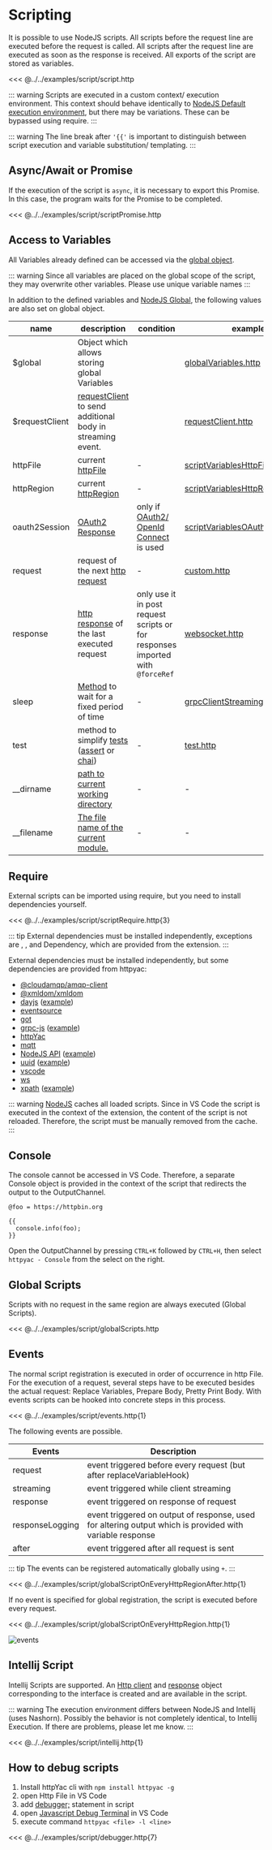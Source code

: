 
# Scripting

It is possible to use NodeJS scripts. All scripts before the request line are executed before the request is called. All scripts after the request line are executed as soon as the response is received. All exports of the script are stored as variables.


<<< @../../examples/script/script.http

::: warning
Scripts are executed in a custom context/ execution environment. This context should behave identically to [NodeJS Default execution environment](https://nodejs.org/api/vm.html#what-does-it-mean-to-contextify-an-object), but there may be variations. These can be bypassed using require.
:::


::: warning
The line break after <code v-pre>'{{'</code> is important to distinguish between script execution and variable substitution/ templating. 
:::

## Async/Await or Promise

If the execution of the script is `async`, it is necessary to export this Promise. In this case, the program waits for the Promise to be completed.

<<< @../../examples/script/scriptPromise.http


## Access to Variables

All Variables already defined can be accessed via the [global object](https://nodejs.org/api/globals.html).

::: warning
Since all variables are placed on the global scope of the script, they may overwrite other variables. Please use unique variable names
:::

In addition to the defined variables and [NodeJS Global](https://nodejs.org/api/globals.html), the following values are also set on global object.

| name | description | condition | example |
| - | - | - | - |
| $global | Object which allows storing global Variables | | [globalVariables.http](https://github.com/httpyac/httpyac.github.io/tree/main/examples/variables/globalVariables.http) |
| $requestClient | [requestClient](https://github.com/AnWeber/httpyac/blob/main/src/models/requestClient.ts) to send additional body in streaming event.  | | [requestClient.http](https://github.com/httpyac/httpyac.github.io/tree/main/examples/request/requestclient.http) |
| httpFile | current [httpFile](https://github.com/AnWeber/httpyac/blob/main/src/models/httpFile.ts) | - | [scriptVariablesHttpFile.http](https://github.com/httpyac/httpyac.github.io/tree/main/examples/script/scriptVariablesHttpFile.http) |
| httpRegion | current [httpRegion](https://github.com/AnWeber/httpyac/blob/main/src/models/httpRegion.ts) | - | [scriptVariablesHttpRegion.http](https://github.com/httpyac/httpyac.github.io/tree/main/examples/script/scriptVariablesHttpRegion.http) | 
| oauth2Session | [OAuth2 Response](https://github.com/AnWeber/httpyac/blob/main/src/models/openIdInformation.ts#L29-L37) |only if [OAuth2/ OpenId Connect](/guide/variables.html#oauth2-openid-connect) is used | [scriptVariablesOAuthSession.http](https://github.com/httpyac/httpyac.github.io/tree/main/examples/script/scriptVariablesOAuthSession.http) |
| request | request of the next [http request](https://github.com/AnWeber/httpyac/blob/main/src/models/httpRequest.ts) | - | [custom.http](https://github.com/httpyac/httpyac.github.io/tree/main/examples/variables/custom.http) |
| response | [http response](https://github.com/AnWeber/httpyac/blob/main/src/models/httpResponse.ts) of the last executed request | only use it in post request scripts or for responses imported with `@forceRef` | [websocket.http](https://github.com/httpyac/httpyac.github.io/tree/main/examples/script/assert.http) |
| sleep | [Method](https://github.com/AnWeber/httpyac/blob/main/src/utils/promiseUtils.ts#L7) to wait for a fixed period of time | - | [grpcClientStreaming.http](https://github.com/httpyac/httpyac.github.io/tree/main/examples/request/grpc/grpcClientStreaming.http) |
| test | method to simplify [tests](https://github.com/AnWeber/httpyac/blob/main/src/models/testFunction.ts#L6-L14) ([assert](https://github.com/httpyac/httpyac.github.io/tree/main/examples/project/tests/assert.http) or [chai](https://github.com/httpyac/httpyac.github.io/tree/main/examples/project/tests/chai.http)) | - | [test.http](https://github.com/httpyac/httpyac.github.io/tree/main/examples/script/test.http) |
| __dirname | [path to current working directory](https://nodejs.org/api/modules.html#__dirname) | - | - |
| __filename | [The file name of the current module.](https://nodejs.org/api/modules.html#__filename) | - | - |

## Require

External scripts can be imported using require, but you need to install dependencies yourself.

<<< @../../examples/script/scriptRequire.http{3}


::: tip
External dependencies must be installed independently, exceptions are , ,  and  Dependency, which are provided from the extension.
:::

External dependencies must be installed independently, but some dependencies are provided from httpyac:
- [@cloudamqp/amqp-client](https://www.npmjs.com/package/@cloudamqp/amqp-client)
- [@xmldom/xmldom](https://www.npmjs.com/package/@xmldom/xmldom)
- [dayjs](https://www.npmjs.com/package/dayjs) ([example](https://github.com/httpyac/httpyac.github.io/tree/main/examples/script/dayjs.http))
- [eventsource](https://www.npmjs.com/package/eventsource)
- [got](https://www.npmjs.com/package/got)
- [grpc-js](https://www.npmjs.com/package/@grpc/grpc-js) ([example](https://github.com/httpyac/httpyac.github.io/tree/main/examples/request/grpc/grpc.http))
- [httpYac](https://www.npmjs.com/package/httpyac)
- [mqtt](https://www.npmjs.com/package/mqtt)
- [NodeJS API](https://nodejs.org/docs/latest/api/) ([example](https://github.com/httpyac/httpyac.github.io/tree/main/examples/script/assert.http))
- [uuid](https://www.npmjs.com/package/uuid) ([example](https://github.com/httpyac/httpyac.github.io/tree/main/examples/script/uuid.http))
- [vscode](https://www.npmjs.com/package/@types/vscode)
- [ws](https://www.npmjs.com/package/ws)
- [xpath](https://www.npmjs.com/package/xpath) ([example](https://github.com/httpyac/httpyac.github.io/tree/main/examples/script/xpath.http))


::: warning
[NodeJS](https://nodejs.org/api/modules.html#modules_require_cache) caches all loaded scripts. Since in VS Code the script is executed in the context of the extension, the content of the script is not reloaded. Therefore, the script must be manually removed from the cache.
:::

## Console

The console cannot be accessed in VS Code. Therefore, a separate Console object is provided in the context of the script that redirects the output to the OutputChannel.

```http
@foo = https://httpbin.org

{{
  console.info(foo);
}}
```

Open the OutputChannel by pressing `CTRL+K` followed by `CTRL+H`, then select `httpyac - Console` from the select on the right.

## Global Scripts

Scripts with no request in the same region are always executed (Global Scripts).

<<< @../../examples/script/globalScripts.http

## Events

The normal script registration is executed in order of occurrence in http File. For the execution of a request, several steps have to be executed besides the actual request: Replace Variables, Prepare Body, Pretty Print Body. With events scripts can be hooked into concrete steps in this process. 

<<< @../../examples/script/events.http{1}

The following events are possible.

| Events | Description |
| - | - |
| request | event triggered before every request (but after replaceVariableHook) |
| streaming | event triggered while client streaming |
| response | event triggered on response of request |
| responseLogging | event triggered on output of response, used for altering output which is provided with variable response |
| after | event triggered after all request is sent |


::: tip
The events can be registered automatically globally using `+`.
:::

<<< @../../examples/script/globalScriptOnEveryHttpRegionAfter.http{1}

If no event is specified for global registration, the script is executed before every request.

<<< @../../examples/script/globalScriptOnEveryHttpRegion.http{1}

![events](./scripting.svg)

## Intellij Script

Intellij Scripts are supported. An [Http client](https://www.jetbrains.com/help/idea/http-client-reference.html) and [response](https://www.jetbrains.com/help/idea/http-response-reference.html) object corresponding to the interface is created and are available in the script.

::: warning
The execution environment differs between NodeJS and Intellij (uses Nashorn). Possibly the behavior is not completely identical, to Intellij Execution. If there are problems, please let me know.
:::

<<< @../../examples/script/intellij.http{1}

## How to debug scripts

1. Install httpYac cli with `npm install httpyac -g`
1. open Http File in VS Code
3. add [debugger;](https://developer.mozilla.org/de/docs/Web/JavaScript/Reference/Statements/debugger) statement in script
4. open [Javascript Debug Terminal](https://code.visualstudio.com/docs/nodejs/nodejs-debugging#_javascript-debug-terminal) in VS Code
5. execute command `httpyac <file> -l <line>`


<<< @../../examples/script/debugger.http{7}
